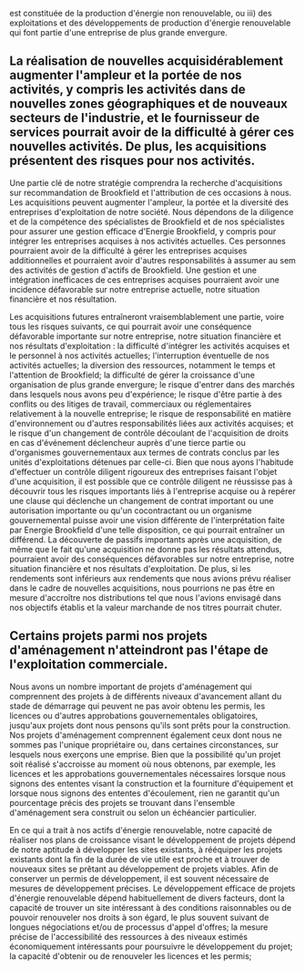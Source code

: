 est constituée de la production d'énergie non renouvelable, ou iii) des exploitations et des développements de production d'énergie renouvelable qui font partie d'une entreprise de plus grande envergure.

## La réalisation de nouvelles acquisidérablement augmenter l'ampleur et la portée de nos activités, y compris les activités dans de nouvelles zones géographiques et de nouveaux secteurs de l'industrie, et le fournisseur de services pourrait avoir de la difficulté à gérer ces nouvelles activités. De plus, les acquisitions présentent des risques pour nos activités.

Une partie clé de notre stratégie comprendra la recherche d'acquisitions sur recommandation de Brookfield et l'attribution de ces occasions à nous. Les acquisitions peuvent augmenter l'ampleur, la portée et la diversité des entreprises d'exploitation de notre société. Nous dépendons de la diligence et de la compétence des spécialistes de Brookfield et de nos spécialistes pour assurer une gestion efficace d'Energie Brookfield, y compris pour intégrer les entreprises acquises à nos activités actuelles. Ces personnes pourraient avoir de la difficulté à gérer les entreprises acquises additionnelles et pourraient avoir d'autres responsabilités à assumer au sem des activités de gestion d'actifs de Brookfield. Une gestion et une intégration inefficaces de ces entreprises acquises pourraient avoir une incidence défavorable sur notre entreprise actuelle, notre situation financière et nos résultation.

Les acquisitions futures entraîneront vraisemblablement une partie, voire tous les risques suivants, ce qui pourrait avoir une conséquence défavorable importante sur notre entreprise, notre situation financière et nos résultats d'exploitation : la difficulté d'intégrer les activités acquises et le personnel à nos activités actuelles; l'interruption éventuelle de nos activités actuelles; la diversion des ressources, notamment le temps et l'attention de Brookfield; la difficulté de gérer la croissance d'une organisation de plus grande envergure; le risque d'entrer dans des marchés dans lesquels nous avons peu d'expérience; le risque d'être partie à des conflits ou des litiges de travail, commerciaux ou réglementaires relativement à la nouvelle entreprise; le risque de responsabilité en matière d'environnement ou d'autres responsabilités liées aux activités acquises; et le risque d'un changement de contrôle découlant de l'acquisition de droits en cas d'événement déclencheur auprès d'une tierce partie ou d'organismes gouvernementaux aux termes de contrats conclus par les unités d'exploitations détenues par celle-ci. Bien que nous ayons l'habitude d'effectuer un contrôle diligent rigoureux des entreprises faisant l'objet d'une acquisition, il est possible que ce contrôle diligent ne réussisse pas à découvrir tous les risques importants liés à l'entreprise acquise ou à repérer une clause qui déclenche un changement de contrat important ou une autorisation importante ou qu'un cocontractant ou un organisme gouvernemental puisse avoir une vision différente de l'interprétation faite par Energie Brookfield d'une telle disposition, ce qui pourrait entraîner un différend. La découverte de passifs importants après une acquisition, de même que le fait qu'une acquisition ne donne pas les résultats attendus, pourraient avoir des conséquences défavorables sur notre entreprise, notre situation financière et nos résultats d'exploitation. De plus, si les rendements sont inférieurs aux rendements que nous avions prévu réaliser dans le cadre de nouvelles acquisitions, nous pourrions ne pas être en mesure d'accroître nos distributions tel que nous l'avions envisagé dans nos objectifs établis et la valeur marchande de nos titres pourrait chuter.

## Certains projets parmi nos projets d'aménagement n'atteindront pas l'étape de l'exploitation commerciale.

Nous avons un nombre important de projets d'aménagement qui comprennent des projets à de différents niveaux d'avancement allant du stade de démarrage qui peuvent ne pas avoir obtenu les permis, les licences ou d'autres approbations gouvernementales obligatoires, jusqu'aux projets dont nous pensons qu'ils sont prêts pour la construction. Nos projets d'aménagement comprennent également ceux dont nous ne sommes pas l'unique propriétaire ou, dans certaines circonstances, sur lesquels nous exerçons une emprise. Bien que la possibilité qu'un projet soit réalisé s'accroisse au moment où nous obtenons, par exemple, les licences et les approbations gouvernementales nécessaires lorsque nous signons des ententes visant la construction et la fourniture d'équipement et lorsque nous signons des ententes d'écoulement, rien ne garantit qu'un pourcentage précis des projets se trouvant dans l'ensemble d'aménagement sera construit ou selon un échéancier particulier.

En ce qui a trait à nos actifs d'énergie renouvelable, notre capacité de réaliser nos plans de croissance visant le développement de projets dépend de notre aptitude à développer les sites existants, à rééquiper les projets existants dont la fin de la durée de vie utile est proche et à trouver de nouveaux sites se prêtant au développement de projets viables. Afin de conserver un permis de développement, il est souvent nécessaire de mesures de développement précises. Le développement efficace de projets d'énergie renouvelable dépend habituellement de divers facteurs, dont la capacité de trouver un site intéressant à des conditions raisonnables ou de pouvoir renouveler nos droits à son égard, le plus souvent suivant de longues négociations et/ou de processus d'appel d'offres; la mesure précise de l'accessibilité des ressources à des niveaux estimés économiquement intéressants pour poursuivre le développement du projet; la capacité d'obtenir ou de renouveler les licences et les permis;